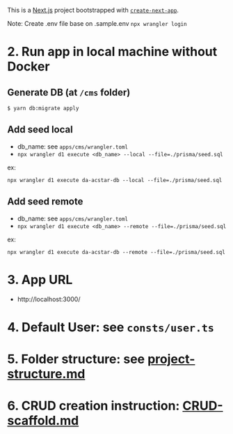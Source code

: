 This is a [Next.js](https://nextjs.org/) project bootstrapped with [`create-next-app`](https://github.com/vercel/next.js/tree/canary/packages/create-next-app).

Note: Create .env file base on .sample.env
`npx wrangler login`

# 2. Run app in local machine without Docker

## Generate DB (at `/cms` folder)

`$ yarn db:migrate apply`


## Add seed local

- db_name: see `apps/cms/wrangler.toml`
- `npx wrangler d1 execute <db_name> --local --file=./prisma/seed.sql `

ex: 

`npx wrangler d1 execute da-acstar-db --local --file=./prisma/seed.sql`

## Add seed remote

- db_name: see `apps/cms/wrangler.toml`
- `npx wrangler d1 execute <db_name> --remote --file=./prisma/seed.sql `

ex: 

`npx wrangler d1 execute da-acstar-db --remote --file=./prisma/seed.sql`

# 3. App URL

- http://localhost:3000/

# 4. Default User: see `consts/user.ts`

# 5. Folder structure: see [project-structure.md](docs/project-structure.md)

# 6. CRUD creation instruction: [CRUD-scaffold.md](docs/CRUD-scaffold.md)
